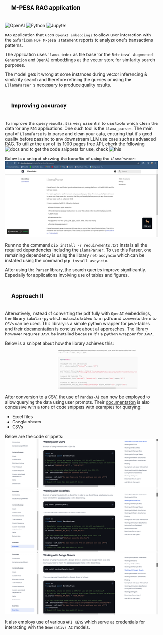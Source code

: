 ## <div style="padding: 20px;color:white;margin:10;font-size:90%;text-align:left;display:fill;border-radius:10px;overflow:hidden;background-image: url(https://w0.peakpx.com/wallpaper/957/661/HD-wallpaper-white-marble-white-stone-texture-marble-stone-background-white-stone.jpg)"><b><span style='color:black'> M-PESA RAG application</span></b> </div>

![OpenAI](https://img.shields.io/badge/OpenAI-412991?logo=openai&logoColor=fff&style=for-the-badge)
![Python](https://img.shields.io/badge/Python-3776AB?logo=python&logoColor=fff&style=for-the-badge)
![Jupyter](https://img.shields.io/badge/Jupyter-F37626?logo=jupyter&logoColor=fff&style=for-the-badge)

`RAG` application that uses `OpenAI embeddings` to allow user interaction with the `Safaricom PDF M-pesa statement` reports to analyze one's transactions patterns.

The application uses `llama-index` as the base for the `Retrieval Augmneted Generation` and `OpenAI` embeddings as the vector store for similarity search purposes. 

The model gets it wrong at some instances during vector inferencing & similarity search and therefore refining the queries or using the `LllamaParser` is necessary to produce quality results.

## <div style="padding: 20px;color:white;margin:10;font-size:90%;text-align:left;display:fill;border-radius:10px;overflow:hidden;background-image: url(https://w0.peakpx.com/wallpaper/957/661/HD-wallpaper-white-marble-white-stone-texture-marble-stone-background-white-stone.jpg)"><b><span style='color:black'> Improving accuracy</span></b> </div>

To improve the query results, it is very essential to use tools which clean the data for any `RAG` applications. One such tool is the `Llama_parser`. The main goal of `LlamaParse` is to parse and clean your data, ensuring that it's good quality before passing to any downstream LLM use case such as advanced RAG. To utilize the use of its 1000 pages free API, check the following ![docs](https://docs.llamaindex.ai/en/stable/llama_cloud/llama_parse/) and to get the code snippets for use, check ![this](https://cloud.llamaindex.ai/parse)

Below is a snippet showing the benefits of using the `LlamaParser`:
![LlamaParser](<Screenshot (1000).png>)

Running the command `pip install -r requirements.txt` installs all the required dependencies including the `LlamaParser`. To use this Parser, one remaining dependency is using the library `net-ascyncio` which can be installed using the command `pip install ascyncio`.

After using the `Parser` library, the search queries improve significantly. Especially for applications involving use of tables and figures. 

## <div style="padding: 20px;color:white;margin:10;font-size:90%;text-align:left;display:fill;border-radius:10px;overflow:hidden;background-image: url(https://w0.peakpx.com/wallpaper/957/661/HD-wallpaper-white-marble-white-stone-texture-marble-stone-background-white-stone.jpg)"><b><span style='color:black'> Approach II </span></b> </div>

Alternatively, instead of converting the pdf fully with `OpenAI` embeddings, the library `tabular-py` which extracts tables form pdfs and converts them to `CSVs` can be used. This library is a simple python wrapper for java-tables and their [documentation](https://tabula-py.readthedocs.io/en/latest/) is conclusive about all approaches. The library however requires `JAVA` be installed because it's a python wrapper for `JAVA`.

Below is a snippet about how the library achieves this:
![Tabular-py](<Screenshot (975).png>)

After conversion to a CSV, the use of `Pandas-AI` can now be employed to allow querying the data using user prompts. Their [documentation](https://docs.pandas-ai.com/examples) is also conclusive with a tone of code snippets with examples for querying:

* Excel files
* Google sheets
* CSVs

Below are the code snippets:
![CSV](images/Screenshot%20(976).png)
![Excel](<images/Screenshot (977).png>)
![Google Sheets](<images/Screenshot (978).png>)


It also employs use of various `API KEYS` which serve as credentials for interacting with the `Generative AI` models. 
